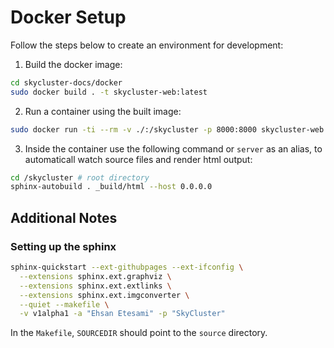 # Docker Setup
Follow the steps below to create an environment for development:

1. Build the docker image:

```bash
cd skycluster-docs/docker
sudo docker build . -t skycluster-web:latest
```

2. Run a container using the built image:

```bash
sudo docker run -ti --rm -v ./:/skycluster -p 8000:8000 skycluster-web:latest
```

3. Inside the container use the following command or `server` as an alias,
to automaticall watch source files and render html output:

```bash
cd /skycluster # root directory
sphinx-autobuild . _build/html --host 0.0.0.0
```


## Additional Notes

### Setting up the sphinx

```bash
sphinx-quickstart --ext-githubpages --ext-ifconfig \
  --extensions sphinx.ext.graphviz \
  --extensions sphinx.ext.extlinks \
  --extensions sphinx.ext.imgconverter \
  --quiet --makefile \
  -v v1alpha1 -a "Ehsan Etesami" -p "SkyCluster"
```

In the `Makefile`, `SOURCEDIR` should point to the `source` directory.





